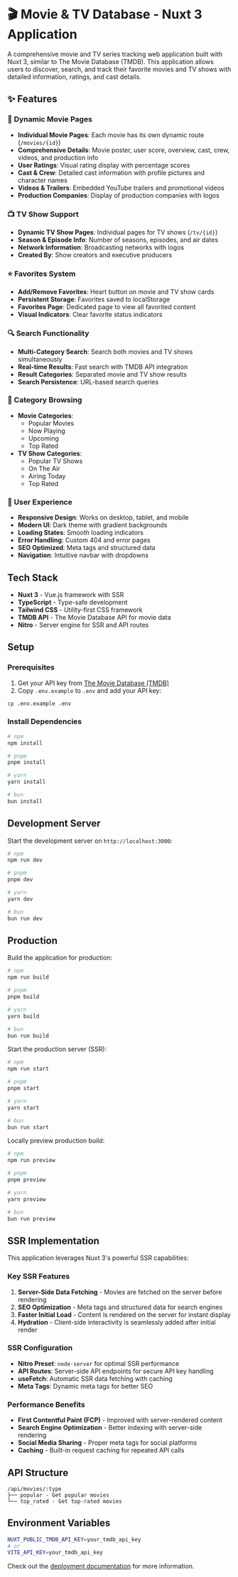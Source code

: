 # 🎬 Movie & TV Database - Nuxt 3 Application

A comprehensive movie and TV series tracking web application built with Nuxt 3, similar to The Movie Database (TMDB). This application allows users to discover, search, and track their favorite movies and TV shows with detailed information, ratings, and cast details.

## ✨ Features

### 🎥 Dynamic Movie Pages

- **Individual Movie Pages**: Each movie has its own dynamic route (`/movies/{id}`)
- **Comprehensive Details**: Movie poster, user score, overview, cast, crew, videos, and production info
- **User Ratings**: Visual rating display with percentage scores
- **Cast & Crew**: Detailed cast information with profile pictures and character names
- **Videos & Trailers**: Embedded YouTube trailers and promotional videos
- **Production Companies**: Display of production companies with logos

### 📺 TV Show Support

- **Dynamic TV Show Pages**: Individual pages for TV shows (`/tv/{id}`)
- **Season & Episode Info**: Number of seasons, episodes, and air dates
- **Network Information**: Broadcasting networks with logos
- **Created By**: Show creators and executive producers

### ⭐ Favorites System

- **Add/Remove Favorites**: Heart button on movie and TV show cards
- **Persistent Storage**: Favorites saved to localStorage
- **Favorites Page**: Dedicated page to view all favorited content
- **Visual Indicators**: Clear favorite status indicators

### 🔍 Search Functionality

- **Multi-Category Search**: Search both movies and TV shows simultaneously
- **Real-time Results**: Fast search with TMDB API integration
- **Result Categories**: Separated movie and TV show results
- **Search Persistence**: URL-based search queries

### 🎯 Category Browsing

- **Movie Categories**:
  - Popular Movies
  - Now Playing
  - Upcoming
  - Top Rated
- **TV Show Categories**:
  - Popular TV Shows
  - On The Air
  - Airing Today
  - Top Rated

### 🎨 User Experience

- **Responsive Design**: Works on desktop, tablet, and mobile
- **Modern UI**: Dark theme with gradient backgrounds
- **Loading States**: Smooth loading indicators
- **Error Handling**: Custom 404 and error pages
- **SEO Optimized**: Meta tags and structured data
- **Navigation**: Intuitive navbar with dropdowns

## Tech Stack

- **Nuxt 3** - Vue.js framework with SSR
- **TypeScript** - Type-safe development
- **Tailwind CSS** - Utility-first CSS framework
- **TMDB API** - The Movie Database API for movie data
- **Nitro** - Server engine for SSR and API routes

## Setup

### Prerequisites

1. Get your API key from [The Movie Database (TMDB)](https://www.themoviedb.org/settings/api)
2. Copy `.env.example` to `.env` and add your API key:

```bash
cp .env.example .env
```

### Install Dependencies

```bash
# npm
npm install

# pnpm
pnpm install

# yarn
yarn install

# bun
bun install
```

## Development Server

Start the development server on `http://localhost:3000`:

```bash
# npm
npm run dev

# pnpm
pnpm dev

# yarn
yarn dev

# bun
bun run dev
```

## Production

Build the application for production:

```bash
# npm
npm run build

# pnpm
pnpm build

# yarn
yarn build

# bun
bun run build
```

Start the production server (SSR):

```bash
# npm
npm run start

# pnpm
pnpm start

# yarn
yarn start

# bun
bun run start
```

Locally preview production build:

```bash
# npm
npm run preview

# pnpm
pnpm preview

# yarn
yarn preview

# bun
bun run preview
```

## SSR Implementation

This application leverages Nuxt 3's powerful SSR capabilities:

### Key SSR Features

1. **Server-Side Data Fetching** - Movies are fetched on the server before rendering
2. **SEO Optimization** - Meta tags and structured data for search engines
3. **Faster Initial Load** - Content is rendered on the server for instant display
4. **Hydration** - Client-side interactivity is seamlessly added after initial render

### SSR Configuration

- **Nitro Preset**: `node-server` for optimal SSR performance
- **API Routes**: Server-side API endpoints for secure API key handling
- **useFetch**: Automatic SSR data fetching with caching
- **Meta Tags**: Dynamic meta tags for better SEO

### Performance Benefits

- **First Contentful Paint (FCP)** - Improved with server-rendered content
- **Search Engine Optimization** - Better indexing with server-side rendering
- **Social Media Sharing** - Proper meta tags for social platforms
- **Caching** - Built-in request caching for repeated API calls

## API Structure

```
/api/movies/:type
├── popular - Get popular movies
└── top_rated - Get top-rated movies
```

## Environment Variables

```bash
NUXT_PUBLIC_TMDB_API_KEY=your_tmdb_api_key
# or
VITE_API_KEY=your_tmdb_api_key
```

Check out the [deployment documentation](https://nuxt.com/docs/getting-started/deployment) for more information.
